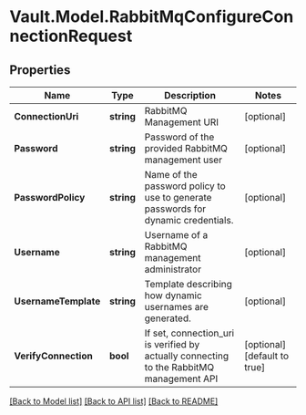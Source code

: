 # Vault.Model.RabbitMqConfigureConnectionRequest

## Properties

Name | Type | Description | Notes
------------ | ------------- | ------------- | -------------
**ConnectionUri** | **string** | RabbitMQ Management URI | [optional] 
**Password** | **string** | Password of the provided RabbitMQ management user | [optional] 
**PasswordPolicy** | **string** | Name of the password policy to use to generate passwords for dynamic credentials. | [optional] 
**Username** | **string** | Username of a RabbitMQ management administrator | [optional] 
**UsernameTemplate** | **string** | Template describing how dynamic usernames are generated. | [optional] 
**VerifyConnection** | **bool** | If set, connection_uri is verified by actually connecting to the RabbitMQ management API | [optional] [default to true]

[[Back to Model list]](../README.md#documentation-for-models) [[Back to API list]](../README.md#documentation-for-api-endpoints) [[Back to README]](../README.md)

